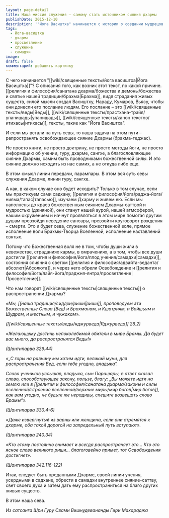```yaml
---
layout: page-detail
title: Наша миссия служения – самому стать источником сияния дхармы
publishDate: 2015-12-10
description: '"Йога Васиштха" начинается с истории о создании мудрецов для передачи людям освобождающего света Дхармы. Истинная сева - не просто распространение знаний, а излучение внутреннего божественного сияния, достигнутого через личную садхану и самадхи. Служение Дхарме - это исполнение воли Абсолюта, ведущее к Просветлению всех существ.'
tags:
  - йога-васиштха
  - дхарма
  - просветление
  - служение
  - самадхи
image: 
draft: false
комментарий: добавить картинку
---
```


С чего начинается "[[wiki/священные тексты/йога васиштха|Йога Васиштха]]"? С описания того, как возник этот текст, по какой причине. [[религия и философия/санатана дхарма/божества и демоны/божества и святые нашей традиции/брахма|Брахма]], видя страдания живых существ, силой мысли создал Васиштху, Нараду, Кумаров, Вьясу, чтобы они донесли его послание людям. Его послание – это [[wiki/священные тексты/веды|Веды]], [[wiki/священные тексты/прастхана-трайя/упанишады|упанишады]], [[wiki/священные тексты/канон текстов/итихасы|итихасы]], тексты, такие как "Йога Васиштха".

И если мы встали на путь севы, то наша задача на этом пути – рапространять освобождающее сияние Дхармы (брахма-теджас).

Не просто книги, не просто доктрину, не просто методы йоги, не просто информацию об учении, гуру, дхарме, сангхе, а благословляющее сияние Дхармы, самим быть проводниками божественной силы. И это сияние должно исходить из нас самих, а не откуда либо еще.

В этом смысл линии передачи, парампары. В этом вся суть севы служения Дхарме, линии гуру, сангхе.

А как, в каком случае оно будет исходить? Только в том случае, если мы практикуем сами садхану, [[религия и философия/йога/раджа-йога/нияма/тапас|тапасью]], изучаем Дхарму и живем ею. Если мы наполнены до краев божественным сиянием Дхармы-саттвой и мудростью (джняной), они станут нашей аурой, нашей атмсоферой, нашим окружением и начнут проявляться в этом мире помогая другим душам превзойди неведение сансары, превзойти круговорот рождения – смерти. Это и будет сева, служение божественной воле, прямое исполнение воли Брахмы-Творца Вселенной, исполнение наставлений святых.

Потому что Божественная воля не в том, чтобы души жили в невежестве, страданиях кармы, в омрачениях, а в том, чтобы все души достигли [[религия и философия/йога/плод учения/самадхи|самадхи]], состояния слияния с светом [[религия и философия/адвайта-веданта/абсолют|Абсолюта]], и через него обрели Освобождение и [[религия и философия/йога/лайя-йога/праджня-янтра/просветление|Просветление]].

Что нам говорят [[wiki/священные тексты|священные тексты]] о распространении Дхармы? 

_«Мы, [[наша традиция/сиддхи/риши|риши]], проповедуем эти Божественные Слова (Вед) и Брахманам, и Кшатриям, и Вайшьям и Шудрам, и местным, и чужакам»._

_([[wiki/священные тексты/веды/яджурведа|Яджурведа]] 26.2)_

_«Желающему достичь непоколебимой обители в мире Брамы. Да будет вас много, да распространятся Веды!»_

_(Шантипарва 329.44)_

_«„С горы на равнину мы хотим идти, великий муни, для распространения Вед, если тебе угодно, владыка“._ 

_Слово учеников услышав, владыка, сын Парашары, в ответ сказал слово, способствующее закону, пользе, благу: „Вы можете идти на землю или в [[религия и философия/санатана дхарма/законы и силы вселенной/строение вселенной/верхние миры/мир богов|мир богов]], как вам угодно, не будьте же нерадивы, спешите возвещать слово Брамы“»._ 

_(Шантипарва 330.4-6)_

_«Даже извергнутый из варны или женщина, если они стремятся к дхарме, оба такой дорогой на запредельный путь вступают»._ 

_(Шантипарва 240.34)_

_«Кто этому постоянно внимает и всегда распространяет это… Кто это ясное слово великого риши… благоговейно примет, тот Освобождения достигнет»._ 

_(Шантипарва 342.116-122)_

Итак, следует быть преданными Дхарме, своей линии учения, усердными в садхане, обрести в самадхи внутреннее сияние-саттву, свет своего духа и затем дать ему распространиться на благо других живых существ.

В этом наша сева.

*Из сатсанга Шри Гуру Свами Вишнудевананды Гири Махараджа*
